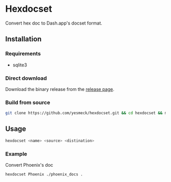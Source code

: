 # Hexdocset

Convert hex doc to Dash.app's docset format.

## Installation

### Requirements

- sqlite3


### Direct download

Download the binary release from the [release page](https://github.com/yesmeck/hexdocset/releases).

### Build from source

```bash
git clone https://github.com/yesmeck/hexdocset.git && cd hexdocset && mix do deps.get, escript.build
```

## Usage

```bash
hexdocset <name> <source> <distination>
```

### Example

Convert Phoenix's doc

```bash
hexdocset Phoenix ./phoenix_docs .
```
